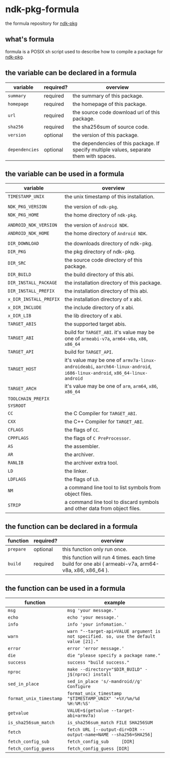 # ndk-pkg-formula
the formula repository for [ndk-pkg](https://github.com/leleliu008/ndk-pkg)

## what's formula
formula is a POSIX sh script used to describe how to compile a package for [ndk-pkg](https://github.com/leleliu008/ndk-pkg).

## the variable can be declared in a formula
|variable|required?|overview|
|-|-|-|
|`summary`|required|the summary of this package.|
|`homepage`|required|the homepage of this package.|
|`url`|required|the source code download url of this package.|
|`sha256`|required|the sha256sum of source code.|
|`version`|optional|the version of this package.|
|`dependencies`|optional|the dependencies of this package. If specify multiple values, separate them with spaces.|

## the variable can be used in a formula
|variable|overview|
|-|-|
|`TIMESTAMP_UNIX`|the unix timestamp of this installation.|
|||
|`NDK_PKG_VERSION`|the version of `ndk-pkg`.|
|`NDK_PKG_HOME`|the home directory of `ndk-pkg`.|
|||
|`ANDROID_NDK_VERSION`|the version of `Android NDK`.|
|`ANDROID_NDK_HOME`|the home directory of `Android NDK`.|
|||
|`DIR_DOWNLOAD`|the downloads directory of ndk-pkg.|
|`DIR_PKG`|the pkg directory of ndk-pkg.|
|`DIR_SRC`|the source code directory of this package.|
|`DIR_BUILD`|the build directory of this abi.|
|`DIR_INSTALL_PACKAGE`|the installation directory of this package.|
|`DIR_INSTALL_PREFIX`|the installation directory of this abi.|
|`x_DIR_INSTALL_PREFIX`|the installation directory of x abi.|
|`x_DIR_INCLUDE`|the include directory of x abi.|
|`x_DIR_LIB`|the lib directory of x abi.|
|`TARGET_ABIS`|the supported target abis.|
|`TARGET_ABI`|build for `TARGET_ABI`. it's value may be one of `armeabi-v7a`, `arm64-v8a`, `x86`, `x86_64`|
|`TARGET_API`|build for `TARGET_API`.|
|`TARGET_HOST`|it's value may be one of `armv7a-linux-androideabi`, `aarch64-linux-android`, `i686-linux-android`, `x86_64-linux-android`|
|`TARGET_ARCH`|it's value may be one of `arm`, `arm64`, `x86`, `x86_64`|
|`TOOLCHAIN_PREFIX`||
|`SYSROOT`||
|`CC`|the C Compiler for `TARGET_ABI`.|
|`CXX`|the C++ Compiler for `TARGET_ABI`.|
|`CFLAGS`|the flags of `CC`.|
|`CPPFLAGS`|the flags of `C PreProcessor`.|
|`AS`|the assembler.|
|`AR`|the archiver.|
|`RANLIB`|the archiver extra tool.|
|`LD`|the linker.|
|`LDFLAGS`|the flags of `LD`.|
|`NM`|a command line tool to list symbols from object files.|
|`STRIP`|a command line tool to discard symbols and other data from object files.|

## the function can be declared in a formula
|function|required?|overview|
|-|-|-|
|`prepare`|optional|this function only run once.|
|`build`|required|this function will run 4 times. each time build for one abi ( armeabi-v7a, arm64-v8a, x86, x86_64 ).|

## the function can be used in a formula
|function|example|
|-|-|
|`msg`|`msg 'your message.'`|
|`echo`|`echo 'your message.'`|
|`info`|`info 'your infomation.'`|
|`warn`|`warn "--target-api=VALUE argument is not specified. so, use the default value [21]."`|
|`error`|`error 'error message.'`|
|`die`|`die "please specify a package name."`|
|`success`|`success "build success."`|
|`nproc`|`make --directory="$DIR_BUILD" -j$(nproc) install`|
|`sed_in_place`|`sed_in_place 's/-mandroid//g' Configure`|
|`format_unix_timestamp`|`format_unix_timestamp "$TIMESTAMP_UNIX" '+%Y/%m/%d %H:%M:%S'`|
|`getvalue`|`VALUE=$(getvalue --target-abi=armv7a)`|
|`is_sha256sum_match`|`is_sha256sum_match FILE SHA256SUM`|
|`fetch`|`fetch URL [--output-dir=DIR --output-name=NAME --sha256=SHA256]`|
|`fetch_config_sub`|`fetch_config_sub     [DIR]`|
|`fetch_config_guess`|`fetch_config_guess [DIR]`|
